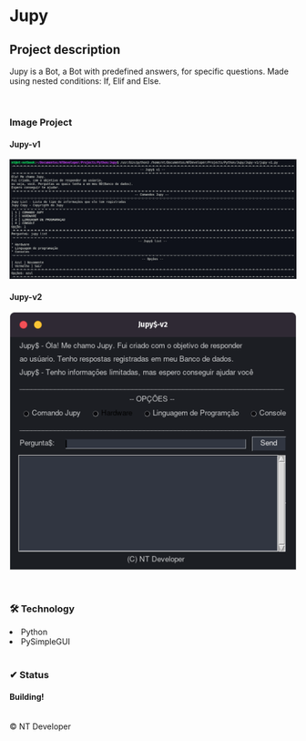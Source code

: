 # Jupy

## Project description

<p>
    Jupy is a Bot, a Bot with predefined answers, for specific questions.
    Made using nested conditions: If, Elif and Else.
</p>

<br>

### Image Project
#### Jupy-v1
![Jupy-v1](/Img/Jupy-v1.png)

#### Jupy-v2
![Jupy-v2](/Img/Jupy-v2.png)

<br>

### 🛠 Technology

<li> Python </li>
<li>PySimpleGUI</li>

<br>

### ✔ Status

<h4>Building!</h4>

<br>

<footer>&copy; NT Developer</footer>